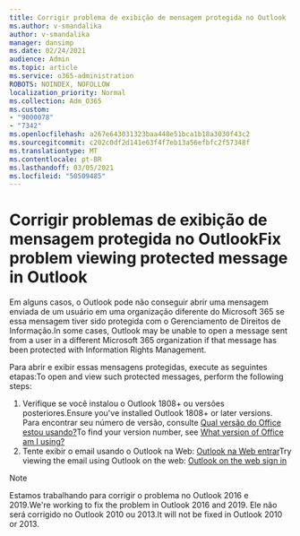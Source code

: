 ```yaml
---
title: Corrigir problema de exibição de mensagem protegida no Outlook
ms.author: v-smandalika
author: v-smandalika
manager: dansimp
ms.date: 02/24/2021
audience: Admin
ms.topic: article
ms.service: o365-administration
ROBOTS: NOINDEX, NOFOLLOW
localization_priority: Normal
ms.collection: Adm_O365
ms.custom:
- "9000078"
- "7342"
ms.openlocfilehash: a267e643031323baa448e51bca1b18a3030f43c2
ms.sourcegitcommit: c202c0df2d141e63f4f7eb13a56efbfc2f57348f
ms.translationtype: MT
ms.contentlocale: pt-BR
ms.lasthandoff: 03/05/2021
ms.locfileid: "50509485"
---
```

# <a name="fix-problem-viewing-protected-message-in-outlook"></a><span data-ttu-id="4d89c-102">Corrigir problemas de exibição de mensagem protegida no Outlook</span><span class="sxs-lookup"><span data-stu-id="4d89c-102">Fix problem viewing protected message in Outlook</span></span>

<span data-ttu-id="4d89c-103">Em alguns casos, o Outlook pode não conseguir abrir uma mensagem enviada de um usuário em uma organização diferente do Microsoft 365 se essa mensagem tiver sido protegida com o Gerenciamento de Direitos de Informação.</span><span class="sxs-lookup"><span data-stu-id="4d89c-103">In some cases, Outlook may be unable to open a message sent from a user in a different Microsoft 365 organization if that message has been protected with Information Rights Management.</span></span>

<span data-ttu-id="4d89c-104">Para abrir e exibir essas mensagens protegidas, execute as seguintes etapas:</span><span class="sxs-lookup"><span data-stu-id="4d89c-104">To open and view such protected messages, perform the following steps:</span></span>

1. <span data-ttu-id="4d89c-105">Verifique se você instalou o Outlook 1808+ ou versões posteriores.</span><span class="sxs-lookup"><span data-stu-id="4d89c-105">Ensure you've installed Outlook 1808+ or later versions.</span></span> <span data-ttu-id="4d89c-106">Para encontrar seu número de versão, consulte [Qual versão do Office estou usando?](https://support.microsoft.com/office/about-office-what-version-of-office-am-i-using-932788b8-a3ce-44bf-bb09-e334518b8b19)</span><span class="sxs-lookup"><span data-stu-id="4d89c-106">To find your version number, see [What version of Office am I using?](https://support.microsoft.com/office/about-office-what-version-of-office-am-i-using-932788b8-a3ce-44bf-bb09-e334518b8b19)</span></span>
2. <span data-ttu-id="4d89c-107">Tente exibir o email usando o Outlook na Web: [Outlook na Web entrar](https://outlook.office365.com/mail/inbox)</span><span class="sxs-lookup"><span data-stu-id="4d89c-107">Try viewing the email using Outlook on the web: [Outlook on the web sign in](https://outlook.office365.com/mail/inbox)</span></span>

> [!NOTE]
> <span data-ttu-id="4d89c-108">Estamos trabalhando para corrigir o problema no Outlook 2016 e 2019.</span><span class="sxs-lookup"><span data-stu-id="4d89c-108">We're working to fix the problem in Outlook 2016 and 2019.</span></span> <span data-ttu-id="4d89c-109">Ele não será corrigido no Outlook 2010 ou 2013.</span><span class="sxs-lookup"><span data-stu-id="4d89c-109">It will not be fixed in Outlook 2010 or 2013.</span></span>
